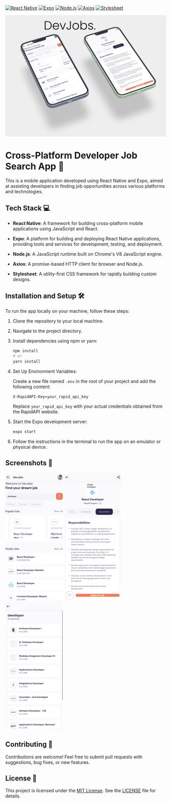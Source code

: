 [![React Native](https://img.shields.io/badge/React%20Native-17.0.2-blue.svg)](https://reactnative.dev/)
[![Expo](https://img.shields.io/badge/Expo-43.0.0-lightgrey.svg)](https://expo.dev/)
[![Node.js](https://img.shields.io/badge/Node.js-14.17.0-green.svg)](https://nodejs.org/)
[![Axios](https://img.shields.io/badge/Axios-0.22.0-yellow.svg)](https://axios-http.com/)
[![Stylesheet](https://img.shields.io/badge/Stylesheet-1.2.0-orange.svg)](https://www.npmjs.com/package/stylesheet)

  <img src="/screenshots/img11.png"></img>

# Cross-Platform Developer Job Search App 📱

This is a mobile application developed using React Native and Expo, aimed at assisting developers in finding job opportunities across various platforms and technologies.

## Tech Stack 💻

- **React Native**: A framework for building cross-platform mobile applications using JavaScript and React.
  
- **Expo**: A platform for building and deploying React Native applications, providing tools and services for development, testing, and deployment.

- **Node.js**: A JavaScript runtime built on Chrome's V8 JavaScript engine.

- **Axios**: A promise-based HTTP client for browser and Node.js.

- **Stylesheet**: A utility-first CSS framework for rapidly building custom designs.

## Installation and Setup 🛠️

To run the app locally on your machine, follow these steps:

1. Clone the repository to your local machine.
   
2. Navigate to the project directory.

3. Install dependencies using npm or yarn:

   ```bash
   npm install
   # or
   yarn install
   ```

4. Set Up Environment Variables:

   Create a new file named `.env` in the root of your project and add the following content:

   ```env
   X-RapidAPI-Key=your_rapid_api_key
   ```

   Replace `your_rapid_api_key` with your actual credentials obtained from the RapidAPI website.

5. Start the Expo development server:

   ```bash
   expo start
   ```

6. Follow the instructions in the terminal to run the app on an emulator or physical device.

## Screenshots 📸

<div align="left">
  <img src="/screenshots/img2.png" height="400px"</img>
  <img src="/screenshots/img1.png" height="400px"</img>
  <img src="/screenshots/img3.png" height="400px"</img>
</div>

## Contributing 🤝

Contributions are welcome! Feel free to submit pull requests with suggestions, bug fixes, or new features.

## License 📄

This project is licensed under the [MIT License](https://opensource.org/licenses/MIT). See the [LICENSE](LICENSE) file for details.
